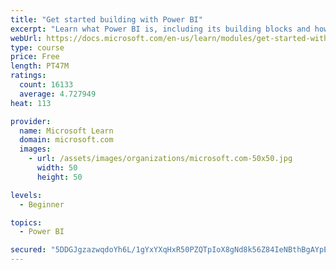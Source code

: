 ```yaml
---
title: "Get started building with Power BI"
excerpt: "Learn what Power BI is, including its building blocks and how they work together."
webUrl: https://docs.microsoft.com/en-us/learn/modules/get-started-with-power-bi/
type: course
price: Free
length: PT47M
ratings:
  count: 16133
  average: 4.727949
heat: 113

provider:
  name: Microsoft Learn
  domain: microsoft.com
  images:
    - url: /assets/images/organizations/microsoft.com-50x50.jpg
      width: 50
      height: 50

levels:
  - Beginner

topics:
  - Power BI

secured: "5DDGJgzazwqdoYh6L/1gYxYXqHxR50PZQTpIoX8gNd8k56Z84IeNBthBgAYpEGrd4x79nZ9L3QWrGaqPwKqv2Z65KM1zZreFfHXvI8qXk1cJgX/6xj4f6KVuYFcsNQwZ9BZmHw3OY6pF42JulBHxbipz6/YPxrLMwzx4BmGmxGEFGRU5cNuiebTotIg1EOxqA5DiKAu56mQu3AtwmFxeWOI2qHFdIoIGwvFMdWDs24q00AqcTO9x5Olboqq/CCexKqV2X39Xkhi/cWGU+pjZEVN2CvVq1H59d9lxMbNW8N8uQsToWexn+p5lKlgxWXCOyMI6O5DxmAQaqjcASs0gIuacExXwRDFs6toKDvtn1EaQQp3vt2MuDE4UWr7Ay8UKz+Hy1EOrTGa5neV7FL5V4A==;pfyUmNLTaHcu676zYAzBxw=="
---
```


